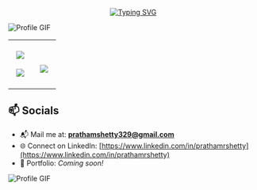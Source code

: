 <!DOCTYPE html>
<html lang="en">
<body>
  <p align="center">
    <a href="https://git.io/typing-svg">
      <img src="https://readme-typing-svg.demolab.com?font=Fira+Code&size=27&pause=1000&color=2ECC71&center=true&vCenter=true&random=true&width=438&lines=Hey%F0%9F%91%8B%2C+I'm+Pratham!;Welcome+to+my+github!;Happy+Stalking+%3A)" alt="Typing SVG" />
    </a>
  </p>

  <img src="https://user-images.githubusercontent.com/73097560/115834477-dbab4500-a447-11eb-908a-139a6edaec5c.gif" alt="Profile GIF">
  <br>

<table align="center">
<tr>
<td width="50%" align="center">
  <img align="center" src="https://streak-stats.demolab.com?user=Prathamshettyy&theme=dark-smoky&exclude_days=Sat" />
  <br><br>
  <img align="center" src="https://github-readme-stats.vercel.app/api?username=Prathamshettyy&theme=graywhite&show_icons=true" /> 
</td>

<td width="50%" align="center">
  <br><br>
  <a href="https://github.com/Prathamshettyy">
    <img align="center" style="margin:0.5rem" src="https://github-readme-stats.vercel.app/api/top-langs/?username=Prathamshettyy&theme=vision-friendly-dark&hide_border=false&include_all_commits=false&count_private=false&layout=compact" /> 
  </a>
  <br><br>
</td>
</tr>
</table>

  <h2>📫 Socials</h2>

- 📬 Mail me at: **prathamshetty329@gmail.com**
- 🌐 Connect on LinkedIn: [https://www.linkedin.com/in/prathamrshetty](https://www.linkedin.com/in/prathamrshetty)
- 💼 Portfolio: *Coming soon!*

<img src="https://user-images.githubusercontent.com/73097560/115834477-dbab4500-a447-11eb-908a-139a6edaec5c.gif" alt="Profile GIF">

</body>
</html>
